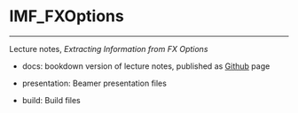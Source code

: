 # IMF_FXOptions
-----
Lecture notes, _Extracting Information from FX Options_

- docs: 
  bookdown version of lecture notes, published as [Github](https://jchanlauimf.github.io/IMF_FXOptions/) page
  
- presentation: 
  Beamer presentation files
  
- build: 
  Build files
